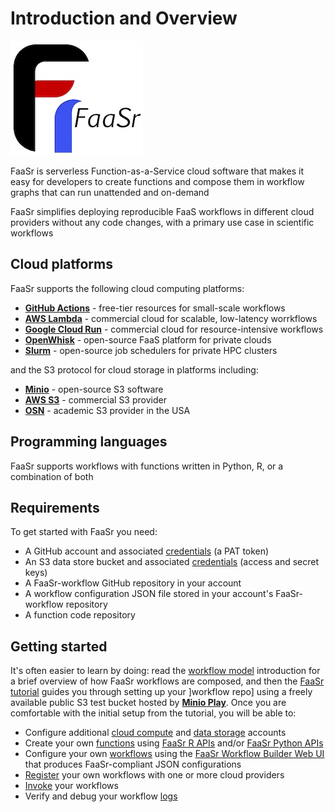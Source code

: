 # Introduction and Overview

![alt text](assets/faasr_logo.jpg)

FaaSr is serverless Function-as-a-Service cloud software that makes it easy for 
developers to create functions and compose them in workflow graphs that can run 
unattended and on-demand

FaaSr simplifies deploying reproducible FaaS workflows in different cloud providers 
without any code changes, with a primary use case in scientific workflows


## Cloud platforms

FaaSr supports the following cloud computing platforms:

- __[GitHub Actions]__ - free-tier resources for small-scale workflows
- __[AWS Lambda]__ - commercial cloud for scalable, low-latency worrkflows
- __[Google Cloud Run]__ - commercial cloud for resource-intensive workflows
- __[OpenWhisk]__ - open-source FaaS platform for private clouds
- __[Slurm]__ - open-source job schedulers for private HPC clusters

[GitHub Actions]: https://github.com/features/actions
[AWS Lambda]: https://aws.amazon.com/pm/lambda
[Google Cloud Run]: https://cloud.google.com/run
[OpenWhisk]: https://openwhisk.apache.org/
[Slurm]: https://slurm.schedmd.com/

and the S3 protocol for cloud storage in platforms including:

- __[Minio]__ - open-source S3 software
- __[AWS S3]__ - commercial S3 provider
- __[OSN]__ - academic S3 provider in the USA

[Minio]: https://www.min.io/
[AWS S3]: https://aws.amazon.com/pm/serv-s3
[OSN]: https://openstoragenetwork.github.io/docs/portal/

## Programming languages

FaaSr supports workflows with functions written in Python, R, or a combination of both

## Requirements

To get started with FaaSr you need:

- A GitHub account and associated [credentials] (a PAT token)
- An S3 data store bucket and associated [credentials] (access and secret keys)
- A FaaSr-workflow GitHub repository in your account
- A workflow configuration JSON file stored in your account's FaaSr-workflow repository
- A function code repository

## Getting started 

It's often easier to learn by doing: read the [workflow model] introduction for a brief overview of how FaaSr workflows are composed, and then the [FaaSr tutorial] guides you through setting up your ]workflow repo] using a freely available public S3 test bucket hosted by __[Minio Play]__. Once you are comfortable with the initial setup from the tutorial, you will be able to:

- Configure additional [cloud compute] and [data storage] accounts
- Create your own [functions] using [FaaSr R APIs] and/or [FaaSr Python APIs]
- Configure your own [workflows] using the [FaaSr Workflow Builder Web UI] that produces FaaSr-compliant JSON configurations
- [Register] your own workflows with one or more cloud providers
- [Invoke] your workflows
- Verify and debug your workflow [logs]

[workflow model]: prog_model.md
[FaaSr tutorial]: tutorial.md
[cloud compute]: workflows.md
[data storage]: workflows.md
[credentials]: credentials.md
[workflow repo]: workflow_repo.md
[functions]: functions.md
[FaaSr R APIs]: r_api.md
[FaaSr Python APIs]: py_api.md
[workflows]: workflows.md
[FaaSr Workflow Builder Web UI]: https://faasr.io/FaaSr-workflow-builder/
[workflows]: workflows.md
[Register]: register_workflow.md
[Invoke]: invoke_workflow.md
[logs]: logs.md
[Minio Play]: https://play.min.io/
